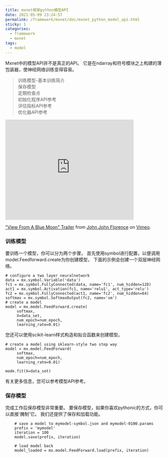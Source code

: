 ```yaml
---
title: mxnet框架python模型API
date: 2021-05-09 23:24:57
permalink: /framework/mxnet/doc/mxnet_python_model_api.html
sticky: 1
categories:
  - framework
  - mxnet
tags:
  - model
---
```


Mxnet中的模型API并不是真正的API。 
它是在ndarray和符号模块之上构建的薄包装器，使神经网络训练变得容易。
<!-- more -->
>训练模型-基本训练简介\
>保存模型\
>定期检查点\
>初始化程序API参考\
>评估指标API参考\
>优化器API参考

<iframe src="https://player.vimeo.com/video/143418951" width="80%" height="315" frameborder="0" webkitallowfullscreen mozallowfullscreen allowfullscreen></iframe>
<p><a href="https://vimeo.com/143418951">&quot;View From A Blue Moon&quot; Trailer</a> from <a href="https://vimeo.com/johnjohnflorence">John John Florence</a> on <a href="https://vimeo.com">Vimeo</a>.</p>

### 训练模型

要训练一个模型，你可以分为两个步骤，
首先使用symbol进行配置，以便调用model.Feedforward.create为你创建模型，
下面的示例会创建一个双层神经网络。

```
# configure a two layer neuralnetwork
data = mx.symbol.Variable('data')
fc1 = mx.symbol.FullyConnected(data, name='fc1', num_hidden=128)
act1 = mx.symbol.Activation(fc1, name='relu1', act_type='relu')
fc2 = mx.symbol.FullyConnected(act1, name='fc2', num_hidden=64)
softmax = mx.symbol.SoftmaxOutput(fc2, name='sm')
# create a model
model = mx.model.FeedForward.create(
     softmax,
     X=data_set,
     num_epoch=num_epoch,
     learning_rate=0.01)
```
您还可以使用scikit-learn样式构造和拟合函数来创建模型。

```
# create a model using sklearn-style two step way
model = mx.model.FeedForward(
     softmax,
     num_epoch=num_epoch,
     learning_rate=0.01)

mode.fit(X=data_set)
```
有关更多信息，您可以参考模型API参考。

### 保存模型

完成工作后保存模型非常重要。 
要保存模型，如果你喜欢pythonic的方式，你可以直接'腌制'它。 
我们还提供了保存和加载功能。
```
    # save a model to mymodel-symbol.json and mymodel-0100.params
    prefix = 'mymodel'
    iteration = 100
    model.save(prefix, iteration)
    
    # load model back
    model_loaded = mx.model.FeedForward.load(prefix, iteration)
```
